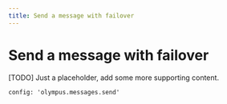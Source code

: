```yaml
---
title: Send a message with failover
---
```


# Send a message with failover

[TODO] Just a placeholder, add some more supporting content.

```tabbed_examples
config: 'olympus.messages.send'
```
